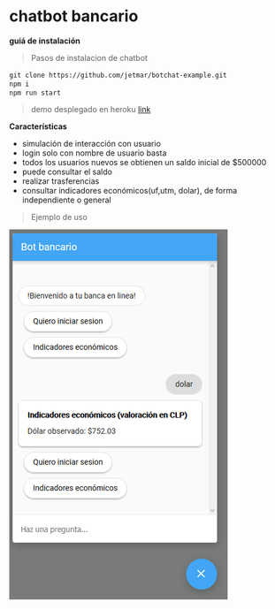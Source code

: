 # chatbot bancario
**guiá de instalación** 

> Pasos de instalacion de chatbot 

    git clone https://github.com/jetmar/botchat-example.git
    npm i
    npm run start

> demo desplegado en heroku [link](https://chatbot-example-cl.herokuapp.com/)

**Características**  

 - simulación de interacción con usuario 
 - login solo con nombre de usuario basta    
 - todos los usuarios nuevos se obtienen un saldo inicial de $500000
 - puede consultar el saldo
 - realizar trasferencias
 - consultar indicadores económicos(uf,utm, dolar), de forma independiente o general   
 

> Ejemplo de uso

![indicador economico dolar](https://raw.githubusercontent.com/jetmar/botchat-example/master/public/images/example.png)

